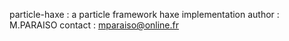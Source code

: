 particle-haxe : a particle framework haxe implementation
author : M.PARAISO
contact : mparaiso@online.fr
